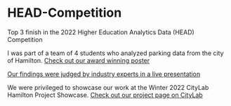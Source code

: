 # HEAD-Competition
Top 3 finish in the 2022 Higher Education Analytics Data (HEAD) Competition

I was part of a team of 4 students who analyzed parking data from the city of Hamilton. [Check out our award winning poster](https://datacompetition.mohawkcollege.ca/wp-content/uploads/2022/03/MC01_Poster.pdf)

[Our findings were judged by industry experts in a live presentation](https://www.youtube.com/watch?v=38oKlg48r0I&t=3s)

We were privileged to showcase our work at the Winter 2022 CityLab Hamilton Project Showcase. [Check out our project page on CityLab](https://www.citylabhamilton.com/winter-2022-projects/2022/parking-in-a-modern-city-mohawk)
